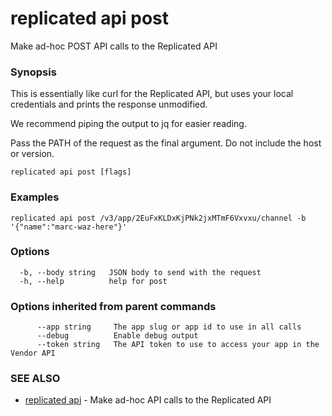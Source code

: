 # replicated api post

Make ad-hoc POST API calls to the Replicated API

### Synopsis

This is essentially like curl for the Replicated API, but
uses your local credentials and prints the response unmodified.

We recommend piping the output to jq for easier reading.

Pass the PATH of the request as the final argument. Do not include the host or version.

```
replicated api post [flags]
```

### Examples

```
replicated api post /v3/app/2EuFxKLDxKjPNk2jxMTmF6Vxvxu/channel -b '{"name":"marc-waz-here"}'
```

### Options

```
  -b, --body string   JSON body to send with the request
  -h, --help          help for post
```

### Options inherited from parent commands

```
      --app string     The app slug or app id to use in all calls
      --debug          Enable debug output
      --token string   The API token to use to access your app in the Vendor API
```

### SEE ALSO

* [replicated api](replicated-cli-api)	 - Make ad-hoc API calls to the Replicated API